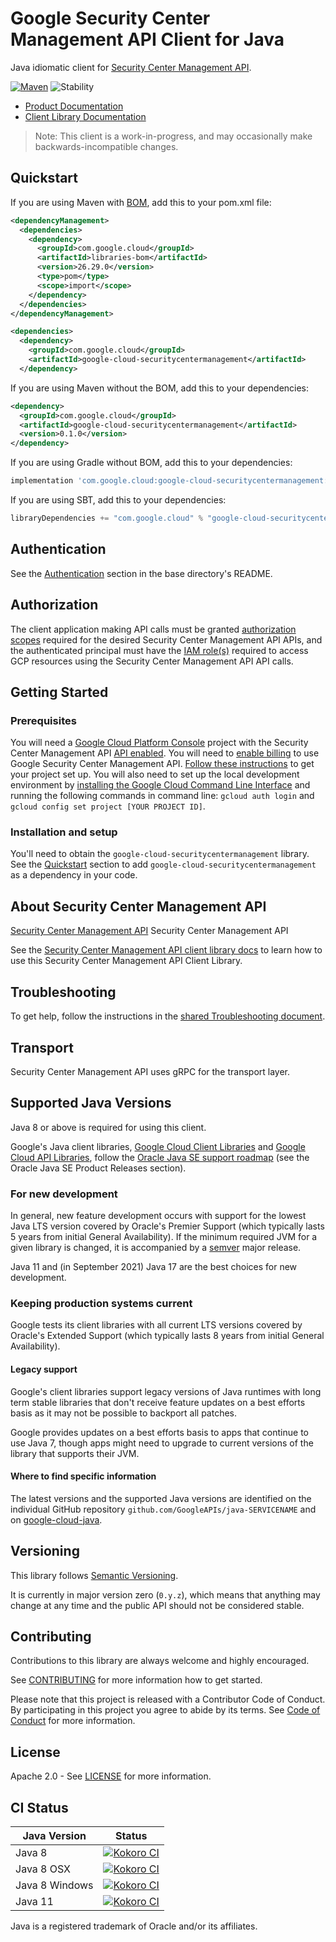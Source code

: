 # Google Security Center Management API Client for Java

Java idiomatic client for [Security Center Management API][product-docs].

[![Maven][maven-version-image]][maven-version-link]
![Stability][stability-image]

- [Product Documentation][product-docs]
- [Client Library Documentation][javadocs]

> Note: This client is a work-in-progress, and may occasionally
> make backwards-incompatible changes.


## Quickstart


If you are using Maven with [BOM][libraries-bom], add this to your pom.xml file:

```xml
<dependencyManagement>
  <dependencies>
    <dependency>
      <groupId>com.google.cloud</groupId>
      <artifactId>libraries-bom</artifactId>
      <version>26.29.0</version>
      <type>pom</type>
      <scope>import</scope>
    </dependency>
  </dependencies>
</dependencyManagement>

<dependencies>
  <dependency>
    <groupId>com.google.cloud</groupId>
    <artifactId>google-cloud-securitycentermanagement</artifactId>
  </dependency>
```

If you are using Maven without the BOM, add this to your dependencies:

<!-- {x-version-update-start:google-cloud-securitycentermanagement:released} -->

```xml
<dependency>
  <groupId>com.google.cloud</groupId>
  <artifactId>google-cloud-securitycentermanagement</artifactId>
  <version>0.1.0</version>
</dependency>
```

If you are using Gradle without BOM, add this to your dependencies:

```Groovy
implementation 'com.google.cloud:google-cloud-securitycentermanagement:0.1.0'
```

If you are using SBT, add this to your dependencies:

```Scala
libraryDependencies += "com.google.cloud" % "google-cloud-securitycentermanagement" % "0.1.0"
```
<!-- {x-version-update-end} -->

## Authentication

See the [Authentication][authentication] section in the base directory's README.

## Authorization

The client application making API calls must be granted [authorization scopes][auth-scopes] required for the desired Security Center Management API APIs, and the authenticated principal must have the [IAM role(s)][predefined-iam-roles] required to access GCP resources using the Security Center Management API API calls.

## Getting Started

### Prerequisites

You will need a [Google Cloud Platform Console][developer-console] project with the Security Center Management API [API enabled][enable-api].
You will need to [enable billing][enable-billing] to use Google Security Center Management API.
[Follow these instructions][create-project] to get your project set up. You will also need to set up the local development environment by
[installing the Google Cloud Command Line Interface][cloud-cli] and running the following commands in command line:
`gcloud auth login` and `gcloud config set project [YOUR PROJECT ID]`.

### Installation and setup

You'll need to obtain the `google-cloud-securitycentermanagement` library.  See the [Quickstart](#quickstart) section
to add `google-cloud-securitycentermanagement` as a dependency in your code.

## About Security Center Management API


[Security Center Management API][product-docs] Security Center Management API

See the [Security Center Management API client library docs][javadocs] to learn how to
use this Security Center Management API Client Library.






## Troubleshooting

To get help, follow the instructions in the [shared Troubleshooting document][troubleshooting].

## Transport

Security Center Management API uses gRPC for the transport layer.

## Supported Java Versions

Java 8 or above is required for using this client.

Google's Java client libraries,
[Google Cloud Client Libraries][cloudlibs]
and
[Google Cloud API Libraries][apilibs],
follow the
[Oracle Java SE support roadmap][oracle]
(see the Oracle Java SE Product Releases section).

### For new development

In general, new feature development occurs with support for the lowest Java
LTS version covered by  Oracle's Premier Support (which typically lasts 5 years
from initial General Availability). If the minimum required JVM for a given
library is changed, it is accompanied by a [semver][semver] major release.

Java 11 and (in September 2021) Java 17 are the best choices for new
development.

### Keeping production systems current

Google tests its client libraries with all current LTS versions covered by
Oracle's Extended Support (which typically lasts 8 years from initial
General Availability).

#### Legacy support

Google's client libraries support legacy versions of Java runtimes with long
term stable libraries that don't receive feature updates on a best efforts basis
as it may not be possible to backport all patches.

Google provides updates on a best efforts basis to apps that continue to use
Java 7, though apps might need to upgrade to current versions of the library
that supports their JVM.

#### Where to find specific information

The latest versions and the supported Java versions are identified on
the individual GitHub repository `github.com/GoogleAPIs/java-SERVICENAME`
and on [google-cloud-java][g-c-j].

## Versioning


This library follows [Semantic Versioning](http://semver.org/).


It is currently in major version zero (``0.y.z``), which means that anything may change at any time
and the public API should not be considered stable.


## Contributing


Contributions to this library are always welcome and highly encouraged.

See [CONTRIBUTING][contributing] for more information how to get started.

Please note that this project is released with a Contributor Code of Conduct. By participating in
this project you agree to abide by its terms. See [Code of Conduct][code-of-conduct] for more
information.


## License

Apache 2.0 - See [LICENSE][license] for more information.

## CI Status

Java Version | Status
------------ | ------
Java 8 | [![Kokoro CI][kokoro-badge-image-2]][kokoro-badge-link-2]
Java 8 OSX | [![Kokoro CI][kokoro-badge-image-3]][kokoro-badge-link-3]
Java 8 Windows | [![Kokoro CI][kokoro-badge-image-4]][kokoro-badge-link-4]
Java 11 | [![Kokoro CI][kokoro-badge-image-5]][kokoro-badge-link-5]

Java is a registered trademark of Oracle and/or its affiliates.

[product-docs]: https://cloud.google.com/securitycentermanagement/docs/overview
[javadocs]: https://cloud.google.com/java/docs/reference/google-cloud-securitycentermanagement/latest/overview
[kokoro-badge-image-1]: http://storage.googleapis.com/cloud-devrel-public/java/badges/java-securitycentermanagement/java7.svg
[kokoro-badge-link-1]: http://storage.googleapis.com/cloud-devrel-public/java/badges/java-securitycentermanagement/java7.html
[kokoro-badge-image-2]: http://storage.googleapis.com/cloud-devrel-public/java/badges/java-securitycentermanagement/java8.svg
[kokoro-badge-link-2]: http://storage.googleapis.com/cloud-devrel-public/java/badges/java-securitycentermanagement/java8.html
[kokoro-badge-image-3]: http://storage.googleapis.com/cloud-devrel-public/java/badges/java-securitycentermanagement/java8-osx.svg
[kokoro-badge-link-3]: http://storage.googleapis.com/cloud-devrel-public/java/badges/java-securitycentermanagement/java8-osx.html
[kokoro-badge-image-4]: http://storage.googleapis.com/cloud-devrel-public/java/badges/java-securitycentermanagement/java8-win.svg
[kokoro-badge-link-4]: http://storage.googleapis.com/cloud-devrel-public/java/badges/java-securitycentermanagement/java8-win.html
[kokoro-badge-image-5]: http://storage.googleapis.com/cloud-devrel-public/java/badges/java-securitycentermanagement/java11.svg
[kokoro-badge-link-5]: http://storage.googleapis.com/cloud-devrel-public/java/badges/java-securitycentermanagement/java11.html
[stability-image]: https://img.shields.io/badge/stability-preview-yellow
[maven-version-image]: https://img.shields.io/maven-central/v/com.google.cloud/google-cloud-securitycentermanagement.svg
[maven-version-link]: https://central.sonatype.com/artifact/com.google.cloud/google-cloud-securitycentermanagement/0.0.0
[authentication]: https://github.com/googleapis/google-cloud-java#authentication
[auth-scopes]: https://developers.google.com/identity/protocols/oauth2/scopes
[predefined-iam-roles]: https://cloud.google.com/iam/docs/understanding-roles#predefined_roles
[iam-policy]: https://cloud.google.com/iam/docs/overview#cloud-iam-policy
[developer-console]: https://console.developers.google.com/
[create-project]: https://cloud.google.com/resource-manager/docs/creating-managing-projects
[cloud-cli]: https://cloud.google.com/cli
[troubleshooting]: https://github.com/googleapis/google-cloud-java/blob/main/TROUBLESHOOTING.md
[contributing]: https://github.com/googleapis/java-securitycentermanagement/blob/main/CONTRIBUTING.md
[code-of-conduct]: https://github.com/googleapis/java-securitycentermanagement/blob/main/CODE_OF_CONDUCT.md#contributor-code-of-conduct
[license]: https://github.com/googleapis/java-securitycentermanagement/blob/main/LICENSE
[enable-billing]: https://cloud.google.com/apis/docs/getting-started#enabling_billing
[enable-api]: https://console.cloud.google.com/flows/enableapi?apiid=securitycentermanagement.googleapis.com
[libraries-bom]: https://github.com/GoogleCloudPlatform/cloud-opensource-java/wiki/The-Google-Cloud-Platform-Libraries-BOM
[shell_img]: https://gstatic.com/cloudssh/images/open-btn.png

[semver]: https://semver.org/
[cloudlibs]: https://cloud.google.com/apis/docs/client-libraries-explained
[apilibs]: https://cloud.google.com/apis/docs/client-libraries-explained#google_api_client_libraries
[oracle]: https://www.oracle.com/java/technologies/java-se-support-roadmap.html
[g-c-j]: http://github.com/googleapis/google-cloud-java
